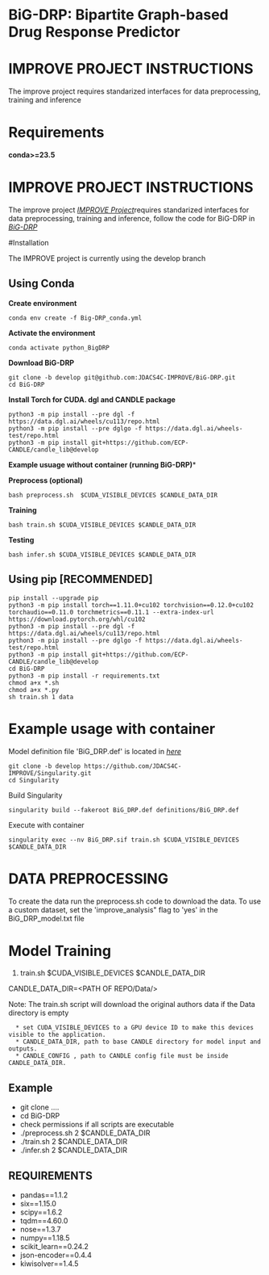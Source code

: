 # BiG-DRP: Bipartite Graph-based Drug Response Predictor


# IMPROVE PROJECT INSTRUCTIONS

The improve project requires standarized interfaces for data preprocessing, training and inference


# Requirements

**conda>=23.5**

# IMPROVE PROJECT INSTRUCTIONS

The improve project [_IMPROVE Project_](https://github.com/JDACS4C-IMPROVE)requires standarized interfaces for data preprocessing, training and inference, follow the code for BiG-DRP in [_BiG-DRP_](git@github.com:JDACS4C-IMPROVE/BiG-DRP.git)

#Installation

The IMPROVE project is currently using the develop branch


## Using Conda

**Create environment**

```
conda env create -f Big-DRP_conda.yml
```

**Activate the environment**

```
conda activate python_BigDRP
```

**Download BiG-DRP**

```
git clone -b develop git@github.com:JDACS4C-IMPROVE/BiG-DRP.git
cd BiG-DRP
```

**Install Torch for CUDA. dgl and CANDLE package**

```
python3 -m pip install --pre dgl -f https://data.dgl.ai/wheels/cu113/repo.html
python3 -m pip install --pre dglgo -f https://data.dgl.ai/wheels-test/repo.html
python3 -m pip install git+https://github.com/ECP-CANDLE/candle_lib@develop

```

**Example usuage without container (running BiG-DRP)***

**Preprocess (optional)**

```
bash preprocess.sh  $CUDA_VISIBLE_DEVICES $CANDLE_DATA_DIR
```

**Training**
```
bash train.sh $CUDA_VISIBLE_DEVICES $CANDLE_DATA_DIR

```

**Testing**
```
bash infer.sh $CUDA_VISIBLE_DEVICES $CANDLE_DATA_DIR
```


## Using pip [RECOMMENDED]

```
pip install --upgrade pip
python3 -m pip install torch==1.11.0+cu102 torchvision==0.12.0+cu102 torchaudio==0.11.0 torchmetrics==0.11.1 --extra-index-url https://download.pytorch.org/whl/cu102
python3 -m pip install --pre dgl -f https://data.dgl.ai/wheels/cu113/repo.html
python3 -m pip install --pre dglgo -f https://data.dgl.ai/wheels-test/repo.html
python3 -m pip install git+https://github.com/ECP-CANDLE/candle_lib@develop
cd BiG-DRP
python3 -m pip install -r requirements.txt
chmod a+x *.sh
chmod a+x *.py
sh train.sh 1 data
```

# Example usage with container

Model definition file 'BiG_DRP.def' is located in [_here_](https://github.com/JDACS4C-IMPROVE/Singularity/tree/develop/definitions)

```
git clone -b develop https://github.com/JDACS4C-IMPROVE/Singularity.git
cd Singularity
```

Build Singularity

```
singularity build --fakeroot BiG_DRP.def definitions/BiG_DRP.def
```

Execute with container

```
singularity exec --nv BiG_DRP.sif train.sh $CUDA_VISIBLE_DEVICES $CANDLE_DATA_DIR
```



# DATA PREPROCESSING

To create the data run the preprocess.sh code to download the data. To use a custom dataset, set the 'improve_analysis" flag to 'yes' in the BiG_DRP_model.txt file

# Model Training

1. train.sh $CUDA_VISIBLE_DEVICES $CANDLE_DATA_DIR 

CANDLE_DATA_DIR=<PATH OF REPO/Data/>

Note: The train.sh script will download the original authors data if the Data directory is empty

      * set CUDA_VISIBLE_DEVICES to a GPU device ID to make this devices visible to the application.
      * CANDLE_DATA_DIR, path to base CANDLE directory for model input and outputs.
      * CANDLE_CONFIG , path to CANDLE config file must be inside CANDLE_DATA_DIR.

## Example

   * git clone ....
   * cd BiG-DRP
   * check permissions if all scripts are executable
   * ./preprocess.sh 2 $CANDLE_DATA_DIR
   * ./train.sh 2 $CANDLE_DATA_DIR
   * ./infer.sh 2 $CANDLE_DATA_DIR


## REQUIREMENTS

   * pandas==1.1.2
   * six==1.15.0
   * scipy==1.6.2
   * tqdm==4.60.0
   * nose==1.3.7
   * numpy==1.18.5
   * scikit_learn==0.24.2
   * json-encoder==0.4.4
   * kiwisolver==1.4.5